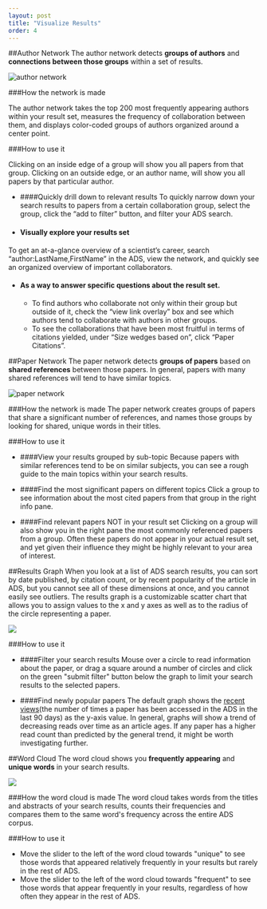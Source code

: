 ```yaml
---
layout: post
title: "Visualize Results"
order: 4
---
```





##Author Network
The author network detects **groups of authors** and **connections between those groups** within a set of results.

<img src="{{site.baseurl}}/img/author-network.png" alt="author network" class="pull-right">

###How the network is made

The author network takes the top 200 most frequently appearing authors within your result set, measures the frequency of collaboration between them, and displays color-coded groups of authors organized around a center point.

###How to use it

Clicking on an inside edge of a group will show you all papers from that group. Clicking on an outside edge, or an author name, will show you all papers by that particular author.

* ####Quickly drill down to relevant results
 To quickly narrow down your search results to papers from a certain collaboration group, select the group, click the “add to filter” button,  and filter your ADS search.

* #### Visually explore your results set
To get an at-a-glance overview of a scientist’s career, search “author:LastName,FirstName” in the ADS, view the network, and quickly see an organized overview of important collaborators.

* #### As a way to answer specific questions about the result set.
     * To find authors who collaborate not only within their group but outside of it, check the “view link overlay” box and see which authors tend to collaborate with authors in other groups.
     * To see the collaborations that have been most fruitful in terms of citations yielded, under “Size wedges based on”, click “Paper Citations”.


##Paper Network
The paper network detects **groups of papers** based on **shared references** between those papers. In general, papers with many shared references will tend to have similar topics.

<img src="{{site.baseurl}}/img/paper-network.png" alt="paper network" class="pull-right">


###How the network is made
The paper network creates groups of papers that share a significant number of references, and names those groups by looking for shared, unique words in their titles.

###How to use it

* ####View your results grouped by sub-topic
Because papers with similar references tend to be on similar subjects, you can see a rough guide to the main topics within your search results.

* ####Find the most significant papers on different topics
Click a group to see information about the most cited papers from that group in the right info pane.

* ####Find relevant papers NOT in your result set
Clicking on a group will also show you in the right pane the most commonly referenced papers from a group. Often these papers do not appear in your actual result set, and yet given their influence they might be highly relevant to your area of interest.


##Results Graph
When you look at a list of ADS search results, you can sort by date published, by citation count, or by recent popularity of the article in ADS, but you cannot see all of these dimensions at once, and you cannot easily see outliers. The results graph is a customizable scatter chart that allows you to assign values to the x and y axes as well as to the radius of the circle representing a paper.

<img src="{{site.baseurl}}/img/scatter-plot.png" class="pull-right">

###How to use it

* ####Filter your search results
Mouse over a circle to read information about the paper, or drag a square around a number of circles and click on the green "submit filter" button below the graph to limit your search results to the selected papers.

* ####Find newly popular papers
The default graph shows the [recent views]({{site.baseurl}}/actions/analyze#recent-views)(the number of times a paper has been accessed in the ADS in the last 90 days) as the y-axis value. In general, graphs will show a trend of decreasing reads over time as an article ages. If any paper has a higher read count than predicted by the general trend, it might be worth investigating further.


##Word Cloud
The word cloud shows you **frequently appearing** and **unique words** in your search results.

<img src="{{site.baseurl}}/img/word-cloud.png" class="pull-right">


###How the word cloud is made
The word cloud takes words from the titles and abstracts of your search results, counts their frequencies and compares them to the same word's frequency across the entire ADS corpus.

###How to use it
* Move the slider to the left of the word cloud towards "unique" to see those words that appeared relatively frequently in your results but rarely in the rest of ADS.
* Move the slider to the left of the word cloud towards "frequent" to see those words that appear frequently in your results, regardless of how often they appear in the rest of ADS.




